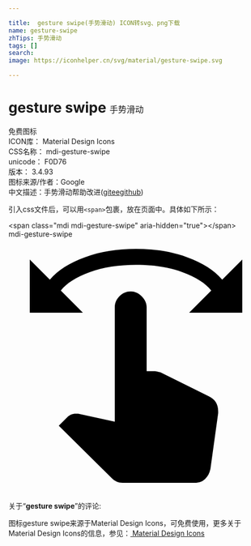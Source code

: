 ```yaml
---

title:  gesture swipe(手势滑动) ICON转svg、png下载
name: gesture-swipe
zhTips: 手势滑动
tags: []
search: 
image: https://iconhelper.cn/svg/material/gesture-swipe.svg

---
```


# gesture swipe  <small style="font-size: 60%;font-weight: 100">手势滑动</small>


<div class="detail-page">
<p>
<span><span class="badge-success badge">免费图标</span> </span>
<br/>
<span>
ICON库：
<span class="badge-secondary badge">Material Design Icons</span> 
</span>
<br/>
<span>
CSS名称：
<span class="badge-secondary badge">mdi-gesture-swipe</span> 
</span>
<br/>
<span>
unicode：
<span class="badge-secondary badge">F0D76</span> 
<copy-btn content='F0D76' btn-title=""></copy-btn>
<copy-btn :content='String.fromCodePoint(parseInt("F0D76", 16))' btn-title="复制U"></copy-btn>
</span>
<br/>
<span>
版本：
<span class="badge-secondary badge">3.4.93</span> 
</span>
<br/>
<span>图标来源/作者：<span class="badge-light badge">Google</span></span> 
<br/>
<span class="zh-detail">中文描述：<span class="badge-primary badge">手势滑动</span><span class="help-link"><span>帮助改进</span>(<a href="https://gitee.com/liuwave/icon-helper/edit/master/json/material/gesture-swipe.json" target="_blank" rel="noopener noreferrer">gitee</a><a href="https://github.com/liuwave/icon-helper/edit/master/json/material/gesture-swipe.json" target="_blank" rel="noopener noreferrer">github</a></span>)</span><br/>
</p>
</div>
<div class="alert alert-dark">
  <i class="mdi mdi-gesture-swipe mdi-48px"></i>
  <i class="mdi mdi-gesture-swipe mdi-36px"></i>
  <i class="mdi mdi-gesture-swipe mdi-24px"></i>
  <i class="mdi mdi-gesture-swipe mdi-18px"></i>
</div>
<div>
  <p>引入css文件后，可以用<code>&lt;span&gt;</code>包裹，放在页面中。具体如下所示：    
  </p>
  <div class="alert alert-primary" style="font-size: 14px">
    &lt;span class="mdi mdi-gesture-swipe" aria-hidden="true"&gt;&lt;/span&gt;
    <copy-btn content='<span class="mdi mdi-gesture-swipe" aria-hidden="true"></span>'></copy-btn>
  </div>
  <div class="alert alert-secondary">
    <i class="mdi mdi-gesture-swipe"
    style="font-size: 24px"
    aria-hidden="true"></i> mdi-gesture-swipe
    <copy-btn content="mdi-gesture-swipe" btn-title="复制图标名称"></copy-btn>
  </div>
</div>
<div id="svg" class="svg-wrap">
<svg xmlns="http://www.w3.org/2000/svg" viewBox="0 0 24 24"><path d="M20.11,3.89L22,2V7H17L19.08,4.92C18.55,4.23 17.64,3.66 16.36,3.19C15.08,2.72 13.63,2.5 12,2.5C10.38,2.5 8.92,2.72 7.64,3.19C6.36,3.66 5.45,4.23 4.92,4.92L7,7H2V2L3.89,3.89C4.64,3 5.74,2.31 7.2,1.78C8.65,1.25 10.25,1 12,1C13.75,1 15.35,1.25 16.8,1.78C18.26,2.31 19.36,3 20.11,3.89M19.73,16.27V16.45L19,21.7C18.92,22.08 18.76,22.39 18.5,22.64C18.23,22.89 17.91,23 17.53,23H10.73C10.36,23 10,22.86 9.7,22.55L4.73,17.63L5.53,16.83C5.75,16.61 6,16.5 6.33,16.5H6.56L10,17.25V6.5C10,6.11 10.13,5.76 10.43,5.46C10.73,5.16 11.08,5 11.5,5C11.89,5 12.24,5.16 12.54,5.46C12.84,5.76 13,6.11 13,6.5V12.5H13.78C13.88,12.5 14.05,12.55 14.3,12.61L18.84,14.86C19.44,15.14 19.73,15.61 19.73,16.27Z" /></svg>
</div>
<detail full-name='mdi-gesture-swipe'></detail>
<div class="icon-detail__container">
<p>关于“<b>gesture swipe</b>”的评论:</p>
</div>
<Vssue title="关于“gesture swipe”的评论" />    
<div><p>图标gesture swipe来源于Material Design Icons，可免费使用，更多关于 Material Design Icons的信息，参见：<a target="_blank" href="https://iconhelper.cn/material.html"> Material Design Icons</a>
</p></div>
